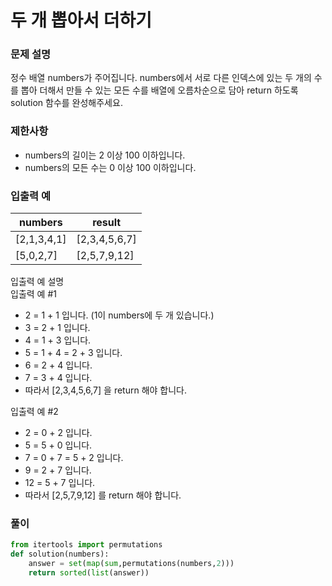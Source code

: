 # 두 개 뽑아서 더하기

### 문제 설명
정수 배열 numbers가 주어집니다. numbers에서 서로 다른 인덱스에 있는 두 개의 수를 뽑아 더해서 만들 수 있는 모든 수를 배열에 오름차순으로 담아 return 하도록 solution 함수를 완성해주세요.

### 제한사항
+ numbers의 길이는 2 이상 100 이하입니다.
+ numbers의 모든 수는 0 이상 100 이하입니다.
### 입출력 예
|numbers|	result|
|----|------|
|[2,1,3,4,1]	|[2,3,4,5,6,7]|
|[5,0,2,7]	|[2,5,7,9,12]|
          
입출력 예 설명        
입출력 예 #1         

+ 2 = 1 + 1 입니다. (1이 numbers에 두 개 있습니다.)
+ 3 = 2 + 1 입니다.
+ 4 = 1 + 3 입니다.
+ 5 = 1 + 4 = 2 + 3 입니다.
+ 6 = 2 + 4 입니다.
+ 7 = 3 + 4 입니다.
+ 따라서 [2,3,4,5,6,7] 을 return 해야 합니다.

입출력 예 #2

+ 2 = 0 + 2 입니다.
+ 5 = 5 + 0 입니다.
+ 7 = 0 + 7 = 5 + 2 입니다.
+ 9 = 2 + 7 입니다.
+ 12 = 5 + 7 입니다.
+ 따라서 [2,5,7,9,12] 를 return 해야 합니다.

### 풀이
```python
from itertools import permutations
def solution(numbers):
    answer = set(map(sum,permutations(numbers,2)))
    return sorted(list(answer))
```
